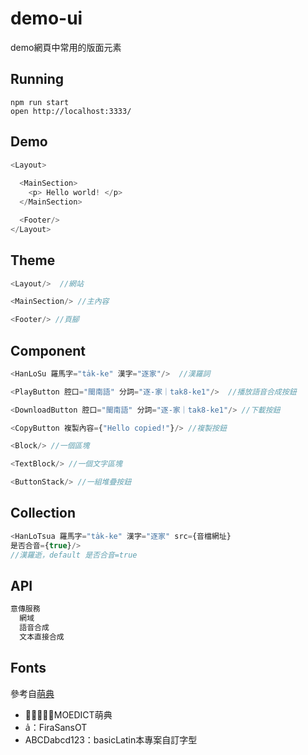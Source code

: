 # demo-ui
demo網頁中常用的版面元素

## Running
```
npm run start
open http://localhost:3333/
```

## Demo
```javascript
<Layout>
  
  <MainSection>
    <p> Hello world! </p>
  </MainSection>

  <Footer/>
</Layout>
```

## Theme
```javascript
<Layout/>  //網站

<MainSection/> //主內容

<Footer/> //頁腳
```

## Component
```javascript
<HanLoSu 羅馬字="ta̍k-ke" 漢字="逐家"/>  //漢羅詞

<PlayButton 腔口="閩南語" 分詞="逐-家｜tak8-ke1"/>  //播放語音合成按鈕

<DownloadButton 腔口="閩南語" 分詞="逐-家｜tak8-ke1"/> //下載按鈕

<CopyButton 複製內容={"Hello copied!"}/> //複製按鈕

<Block/> //一個區塊

<TextBlock/> //一個文字區塊

<ButtonStack/> //一組堆疊按鈕
```

## Collection
```javascript
<HanLoTsua 羅馬字="ta̍k-ke" 漢字="逐家" src={音檔網址}
是否合音={true}/>
//漢羅逝，default 是否合音=true
```

## API
```javascript
意傳服務
  網域
  語音合成
  文本直接合成
```

## Fonts
參考自[萌典](https://github.com/audreyt/moedict-webkit)
* 𢯭手𨑨迌：MOEDICT萌典
* a̍：FiraSansOT
* ABCDabcd123：basicLatin本專案自訂字型